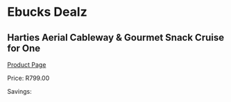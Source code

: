 
# Ebucks Dealz
## Harties Aerial Cableway & Gourmet Snack Cruise for One
[Product Page](https://www.ebucks.com/web/shop/productSelected.do?prodId=472727764&catId=322194367)

Price: R799.00

Savings: 


	